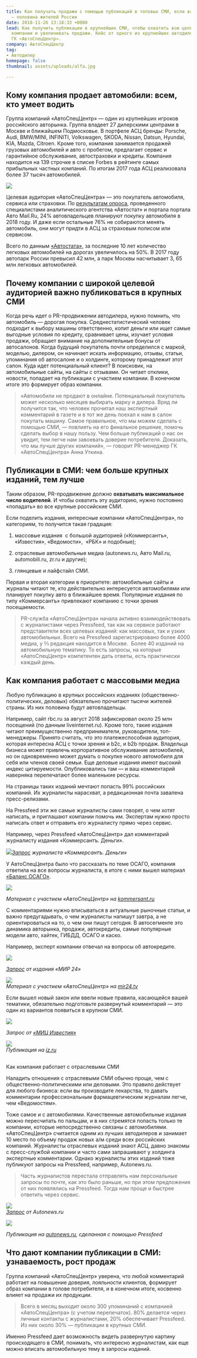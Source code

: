 ```yaml
---
title: Как получать продажи с помощью публикаций в топовых СМИ, если ваша аудитория
  — половина жителей России
date: 2018-11-26 13:18:33 +0000
lead: Как получить публикации в крупнейших СМИ, чтобы охватить всю целевую аудитории
  компании и увеличивать продажи. Кейс от одного из крупнейших автодилеров России
  ГК «АвтоСпецЦентр».
company: АвтоСпецЦентр
tag:
- Автодилер
homepage: false
thumbnail: assets/uploads/alfa.jpg

---
```

## Кому компания продает автомобили: всем, кто умеет водить

Группа компаний «АвтоСпецЦентр» — один из крупнейших игроков российского авторынка. Группа владеет 27 дилерскими центрами в Москве и ближайшем Подмосковье. В портфеле АСЦ бренды: Porsche, Audi, BMW/MINI, INFINITI, Volkswagen, SKODA, Nissan, Datsun, Hyundai, KIA, Mazda, Citroen. Кроме того, компания занимается продажей грузовых автомобилей и авто с пробегом, предлагает сервис и гарантийное обслуживание, автостраховки и кредиты. Компания находится на 139 строчке в списке Forbes в рейтинге самых прибыльных частных компаний. По итогам 2017 года АСЦ реализовала более 37 тысяч автомобилей.

![](../assets/uploads/image5.png)

Целевая аудитория «АвтоСпецЦентра» — это покупатель автомобиля, сервиса или страховки. По [результатам опроса](https://www.autostat.ru/infographics/33422/), проведенного специалистами аналитического агентства «Автостат» и портала портала Авто Mail.Ru, 24% автовладельцев планируют покупку автомобиля в 2018 году. И даже если остальные 76% не собираются менять автомобиль, они могут придти в АСЦ за страховым полисом или сервисом.

Всего по данным [«Автостата»](https://www.autostat.ru/news/32958/), за последние 10 лет количество легковых автомобилей на дорогах увеличилось на 50%. В 2017 году автопарк России превысил 42 млн, а парк Москвы насчитывает 3, 65 млн легковых автомобилей.

## Почему компании с широкой целевой аудиторией важно публиковаться в крупных СМИ

Когда речь идет о PR-продвижении автодилера, нужно помнить, что автомобиль — дорогая покупка. Среднестатистический человек подходит к выбору машины ответственно, копит деньги или ищет самые выгодные условия по кредиту, сравнивает цены, изучает условия продажи, обращает внимание на дополнительные бонусы от автосалонов. Когда будущий покупатель почти определился с маркой, моделью, дилером, он начинает искать информацию, отзывы, статьи, упоминания об автосалоне и о холдинге, которому принадлежит этот салон. Куда идет потенциальный клиент? В поисковик, на автомобильные сайты, на сайты с отзывами. Он читает отклики, новости, попадает на публикации с участием компании. В конечном итоге это формирует образ компании.

> «Автомобили не продают в онлайне. Потенциальный покупатель может несколько месяцев выбирать марку и дилера. Вряд ли получится так, что человек прочитал наш экспертный комментарий в газете и в тот же день поехал к нам в салон покупать машину. Самое правильное, что мы можем сделать с помощью СМИ, — повлиять на его финальное решение, помочь сделать выбор в нашу пользу. Чем больше публикаций о нас он увидит, тем легче нам завоевать доверие потребителя. Доказать, что мы лучше других компаний», — говорит PR-менеджер ГК «АвтоСпецЦентра» Анна Уткина.

## Публикации в СМИ: чем больше крупных изданий, тем лучше

Таким образом, PR-продвижение должно **охватывать максимальное число водителей**. И чтобы охватить эту аудиторию, нужно постоянно «попадать» во все крупные российские СМИ.

Если поделить издания, интересные компании «АвтоСпецЦентра», по категориям, то получится такая градация:

1) массовые издания  с большой аудиторией («Коммерсантъ», «Известия», «Ведомости»,  «РБК» и подобные);

2) отраслевые автомобильные медиа (autonews.ru, Авто Mail.ru, automobili.ru, zr.ru и другие);

3) глянцевые и лайфстайл СМИ.

Первая и вторая категории в приоритете: автомобильные сайты и журналы читают те, кто действительно интересуется автомобилями или планирует покупку авто в ближайшее время. Популярные издания по типу «Коммерсантъ» привлекают компанию с точки зрения посещаемости.

> PR-служба «АвтоСпецЦентра» начала активно взаимодействовать с журналистами через Pressfeed, так как на сервисе работают представители всех целевых изданий: как массовых, так и узких автомобильных. Всего на Pressfeed зарегистрировано более 4000 медиа, у ⅔ редакция находится в Москве.  Более 40 изданий на автомобильную тематику. То есть запросы, на которые «АвтоСпецЦентр» компетентен дать ответы, есть практически каждый день.

## Как компания работает с массовыми медиа

Любую публикацию в крупных российских изданиях (общественно-политических, деловых) обязательно прочитают тысячи жителей страны. Из них половина будут автовладельцы.

Например, сайт rbc.ru за август 2018 зафиксировал около 25 млн посещений (по данным liveinternet.ru). Кроме того, такие издания читают преимущественно предприниматели, руководители, топ-менеджеры. Принято считать, что это платежеспособная аудитория, которая интересна АСЦ с точки зрения и b2c, и b2b продаж. Владельца бизнеса может привлечь корпоративное обслуживание автомобилей, но он одновременно может думать о покупке нового автомобиля для себя или членов своей семьи. Еще деловые издания имеют высокий индекс цитируемости. Опубликовались там — и ваш комментарий наверняка перепечатают более маленькие ресурсы.

На страницы таких изданий мечтают попасть 99% российских компаний. Их журналисты нарасхват, а редакционная почта завалена пресс-релизами.

На Pressfeed эти же самые журналисты сами говорят, о чем хотят написать, и приглашают компании помочь им. Экспертам нужно просто написать ответ и отправить его журналисту прямо через сервис.

Например, через Pressfeed «АвтоСпецЦентр» дал комментарий журналисту издания «Коммерсантъ. Деньги».

![](../assets/uploads/image6.png)[_Запрос_](https://pressfeed.ru/query/44138) _журналиста «Коммерсантъ. Деньги»_

У АвтоСпецЦентра было что рассказать по теме ОСАГО, компания ответила на все вопросы журналиста, в итоге с ними вышел материал [«Баланс ОСАГО»](https://www.kommersant.ru/doc/3669138).

![](../assets/uploads/image8-7.png)

_Материал с участием «АвтоСпецЦентр» на_ [_kommersant.ru_](https://www.kommersant.ru/doc/3669138)

С комментариями нужно вписываться в актуальные рыночные статьи, и важно предугадывать, о чем журналисты напишут завтра, а не ориентироваться на то, о чем они пишут сегодня. В автосегменте это динамика авторынка, продажи, автокредиты, самые популярные модели авто, хайтек, ГИБДД, ОСАГО и каско.

Например, эксперт компании отвечал на вопросы об автокредите.

![](../assets/uploads/image7-10.png)

[_Запрос_](https://pressfeed.ru/query/41080) _от издания «МИР 24»_

![](../assets/uploads/image3-8.png)  
_Материал с участием «АвтоСпецЦентр» на_ [_mir24.tv_](https://mir24.tv/articles/16294959/kak-poluchit-avtokredit-lichnyi-opyt)

Если вышел новый закон или ввели новые правила, касающейся вашей тематики, обязательно подготовьте развернутый комментарий — это один из вариантов появиться в крупном СМИ.

![](../assets/uploads/image1-9.png)

_Запрос от_ [_«МИЦ Известия»_](https://pressfeed.ru/query/46045)

![](../assets/uploads/image4-8.png)  
_Публикация на_ [_iz.ru_](https://iz.ru/773542/evgenii-bagdasarov/dorogoe-osago-skoro-vse-budet-inache)

##   
Как компания работает с отраслевыми СМИ

Наладить отношения с отраслевыми СМИ обычно проще, чем с общественно-политическими или деловыми. Это правило действует для любого бизнеса: если вы производите лекарства, то давать комментарии профессиональным фармацевтическим журналам легче, чем «Ведомостям».

Тоже самое и с автомобилями. Качественные автомобильные издания можно пересчитать по пальцам, и в них стремятся попасть только те компании, которые непосредственно связаны с автомобилями. «АвтоСпецЦентр» считается одним из лучших автодилеров и занимает 10 место по объему продаж новых а/м среди всех российских компаний. Журналисты отраслевых изданий знают АСЦ, давно знакомы с пресс-службой компании и часто сами запрашивают у холдинга экспертные комментарии. Однако журналисты этих изданий тоже публикуют запросы на Pressfeed, например, Autonews.ru.

> Часть журналистов перестала отправлять нам персональные запросы по почте, как это было раньше, но при этом предложения от них появлялись на Pressfeed. Тогда нам проще и быстрее ответить через сервис.

![](../assets/uploads/image2-7.png)  
[_Запрос_](https://pressfeed.ru/query/42058) _от Autonews.ru_

![](../assets/uploads/image9-6.png)

_Публикация на_ [_autonews.ru_](https://www.autonews.ru/news/5acddded9a79472ae4b65512)_, сделанная с помощью Pressfeed_

## Что дают компании публикации в СМИ: узнаваемость, рост продаж

Группа компаний «АвтоСпецЦентр» уверена, что любой комментарий работает на повышение доверия, лояльности клиентов, формирует образ компании в голове потребителя, и в конечном итоге, косвенно влияет на продажи их продукции.

> Всего в месяц выходит около 300 упоминаний с компанией «АвтоСпецЦентра» (с учетом перепечаток). 80% делается через личные контакты с журналистами, 20% обеспечивает Pressfeed. Из них около 30% — публикации в крупных СМИ.

Именно Pressfeed дает возможность видеть развернутую картину происходящего в СМИ, понимать, что интересно журналистам, как еще можно вписать автомобильную тему в запросы изданий.